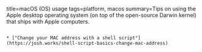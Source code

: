 title=macOS (OS) usage
tags=platform, macos
summary=Tips on using the Apple desktop operating system (on top of the open-source Darwin kernel) that ships with Apple computers.
~~~~~~

* ["Change your MAC address with a shell script"](https://josh.works/shell-script-basics-change-mac-address)
